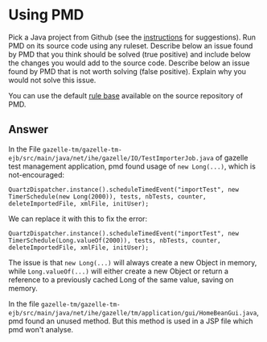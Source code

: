 # Using PMD

Pick a Java project from Github (see the [instructions](../sujet.md) for suggestions). Run PMD on its source code using any ruleset. Describe below an issue found by PMD that you think should be solved (true positive) and include below the changes you would add to the source code. Describe below an issue found by PMD that is not worth solving (false positive). Explain why you would not solve this issue.

You can use the default [rule base](https://github.com/pmd/pmd/blob/master/pmd-java/src/main/resources/rulesets/java/quickstart.xml) available on the source repository of PMD.

## Answer

In the File `gazelle-tm/gazelle-tm-ejb/src/main/java/net/ihe/gazelle/IO/TestImporterJob.java` of gazelle test management
application, pmd found usage of `new Long(...)`, which is not-encouraged: 

```
QuartzDispatcher.instance().scheduleTimedEvent("importTest", new TimerSchedule(new Long(2000)), tests, nbTests, counter, deleteImportedFile, xmlFile, initUser);
```
 
We can replace it with this to fix the error: 

```
QuartzDispatcher.instance().scheduleTimedEvent("importTest", new TimerSchedule(Long.valueOf(2000)), tests, nbTests, counter, deleteImportedFile, xmlFile, initUser);
```
 
The issue is that `new Long(...)` will always create a new Object in memory, while `Long.valueOf(...)` will either
create a new Object or return a reference to a previously cached Long of the same value, saving on memory.

In the file `gazelle-tm/gazelle-tm-ejb/src/main/java/net/ihe/gazelle/tm/application/gui/HomeBeanGui.java`, pmd found an 
unused method. But this method is used in a JSP file which pmd won't analyse.
